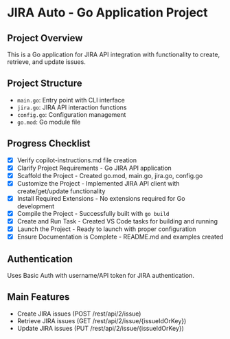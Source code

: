 # JIRA Auto - Go Application Project

## Project Overview
This is a Go application for JIRA API integration with functionality to create, retrieve, and update issues.

## Project Structure
- `main.go`: Entry point with CLI interface
- `jira.go`: JIRA API interaction functions
- `config.go`: Configuration management
- `go.mod`: Go module file

## Progress Checklist
- [x] Verify copilot-instructions.md file creation
- [x] Clarify Project Requirements - Go JIRA API application
- [x] Scaffold the Project - Created go.mod, main.go, jira.go, config.go
- [x] Customize the Project - Implemented JIRA API client with create/get/update functionality
- [x] Install Required Extensions - No extensions required for Go development
- [x] Compile the Project - Successfully built with `go build`
- [x] Create and Run Task - Created VS Code tasks for building and running
- [x] Launch the Project - Ready to launch with proper configuration
- [x] Ensure Documentation is Complete - README.md and examples created

## Authentication
Uses Basic Auth with username/API token for JIRA authentication.

## Main Features
- Create JIRA issues (POST /rest/api/2/issue)
- Retrieve JIRA issues (GET /rest/api/2/issue/{issueIdOrKey})
- Update JIRA issues (PUT /rest/api/2/issue/{issueIdOrKey})
